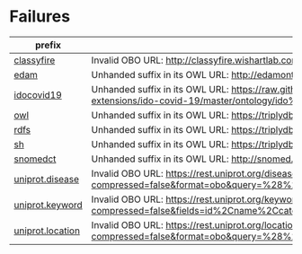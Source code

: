 # Failures

| prefix                                                      | message                                                                                                                                              |
|-------------------------------------------------------------|------------------------------------------------------------------------------------------------------------------------------------------------------|
| [classyfire](https://bioregistry.io/classyfire)             | Invalid OBO URL: http://classyfire.wishartlab.com/system/downloads/1_0/chemont/ChemOnt_2_1.obo.zip                                                   |
| [edam](https://bioregistry.io/edam)                         | Unhanded suffix in its OWL URL: http://edamontology.org/1.25-20240924T0027Z-unstable(1.26)                                                           |
| [idocovid19](https://bioregistry.io/idocovid19)             | Unhanded suffix in its OWL URL: https://raw.githubusercontent.com/infectious-disease-ontology-extensions/ido-covid-19/master/ontology/ido%20covid-19 |
| [owl](https://bioregistry.io/owl)                           | Unhanded suffix in its OWL URL: https://triplydb.com/w3c/owl/download.trig.gz                                                                        |
| [rdfs](https://bioregistry.io/rdfs)                         | Unhanded suffix in its OWL URL: https://triplydb.com/w3c/rdfs/download.trig.gz                                                                       |
| [sh](https://bioregistry.io/sh)                             | Unhanded suffix in its OWL URL: https://triplydb.com/w3c/sh/download.trig.gz                                                                         |
| [snomedct](https://bioregistry.io/snomedct)                 | Unhanded suffix in its OWL URL: http://snomed.info/sct/900000000000207008/version/20200131                                                           |
| [uniprot.disease](https://bioregistry.io/uniprot.disease)   | Invalid OBO URL: https://rest.uniprot.org/diseases/stream?compressed=false&format=obo&query=%28%2A%29                                                |
| [uniprot.keyword](https://bioregistry.io/uniprot.keyword)   | Invalid OBO URL: https://rest.uniprot.org/keywords/stream?compressed=false&fields=id%2Cname%2Ccategory%2Cgene_ontologies&format=tsv&query=%28%2A%29  |
| [uniprot.location](https://bioregistry.io/uniprot.location) | Invalid OBO URL: https://rest.uniprot.org/locations/stream?compressed=false&format=obo&query=%28%2A%29                                               |
